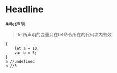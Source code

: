 # Headline

##let声明
>let所声明的变量只在let命令所在的代码块内有效  

```
{
	let a = 10;
	var b = 5;		
}
a //undefined
b //5
```
